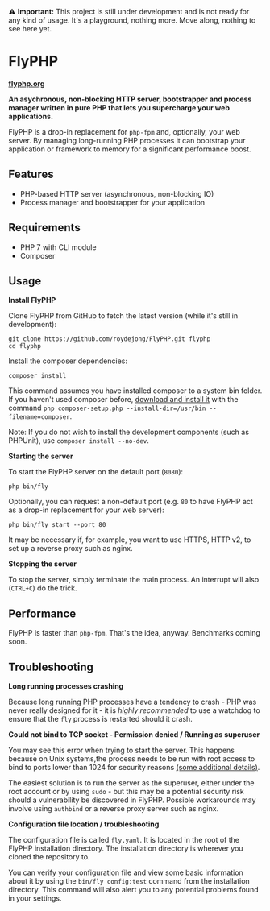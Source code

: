 :warning: **Important:** This project is still under development and is not ready for any kind of usage. It's a playground, nothing more. Move along, nothing to see here yet.

FlyPHP
======

**[flyphp.org](http://www.flyphp.org)**

**An asychronous, non-blocking HTTP server, bootstrapper and process manager written in pure PHP that lets you supercharge your web applications.**

FlyPHP is a drop-in replacement for `php-fpm` and, optionally, your web server. By managing long-running PHP processes it can bootstrap your application or framework to memory for a significant performance boost.

Features
--------

- PHP-based HTTP server (asynchronous, non-blocking IO)
- Process manager and bootstrapper for your application

Requirements
------------

- PHP 7 with CLI module
- Composer

Usage
-----

**Install FlyPHP**

Clone FlyPHP from GitHub to fetch the latest version (while it's still in development):

    git clone https://github.com/roydejong/FlyPHP.git flyphp
    cd flyphp

Install the composer dependencies:

    composer install

This command assumes you have installed composer to a system bin folder. If you haven't used composer before, [download and install it](https://getcomposer.org/download/) with the command `php composer-setup.php --install-dir=/usr/bin --filename=composer`.

Note: If you do not wish to install the development components (such as PHPUnit), use `composer install --no-dev`.

**Starting the server**

To start the FlyPHP server on the default port (`8080`):

    php bin/fly

Optionally, you can request a non-default port (e.g. `80` to have FlyPHP act as a drop-in replacement for your web server):

    php bin/fly start --port 80

It may be necessary if, for example, you want to use HTTPS, HTTP v2, to set up a reverse proxy such as nginx.

**Stopping the server**

To stop the server, simply terminate the main process. An interrupt will also (`CTRL+C`) do the trick.

Performance
-----------
FlyPHP is faster than `php-fpm`. That's the idea, anyway. Benchmarks coming soon.

Troubleshooting
---------------

**Long running processes crashing**

Because long running PHP processes have a tendency to crash - PHP was never really designed for it - it is *highly recommended* to use a watchdog to ensure that the `fly` process is restarted should it crash.

**Could not bind to TCP socket - Permission denied / Running as superuser**

You may see this error when trying to start the server. This happens because on Unix systems,the process needs to be run with root access to bind to ports lower than 1024 for security reasons [(some additional details)](https://serverfault.com/questions/112795/how-can-i-run-a-server-on-linux-on-port-80-as-a-normal-user).

The easiest solution is to run the server as the superuser, either under the root account or by using `sudo` - but this may be a potential security risk should a vulnerability be discovered in FlyPHP. Possible workarounds may involve using `authbind` or a reverse proxy server such as nginx.

**Configuration file location / troubleshooting**

The configuration file is called `fly.yaml`. It is located in the root of the FlyPHP installation directory. The installation directory is wherever you cloned the repository to.

You can verify your configuration file and view some basic information about it by using the `bin/fly config:test` command from the installation directory. This command will also alert you to any potential problems found in your settings.
